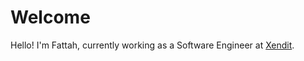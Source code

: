 # Welcome

Hello! I'm Fattah, currently working as a Software Engineer at [Xendit](https://www.xendit.co/en/).
